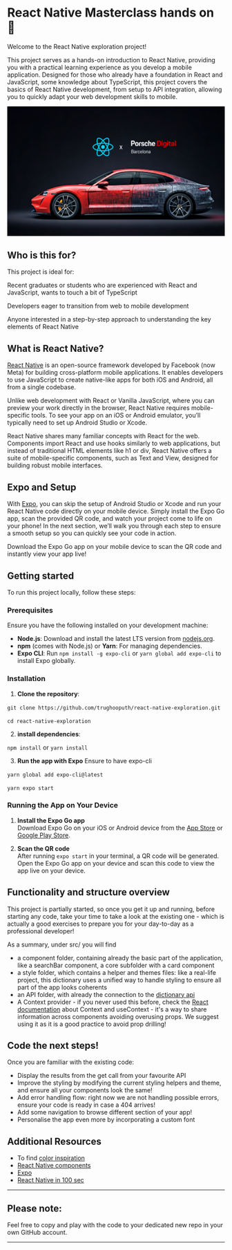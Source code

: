 # React Native Masterclass hands on 📖

Welcome to the React Native exploration project! 

This project serves as a hands-on introduction to React Native, providing you with a practical learning experience as you develop a mobile application. Designed for those who already have a foundation in React and JavaScript, some knowledge about TypeScript, this project covers the basics of React Native development, from setup to API integration, allowing you to quickly adapt your web development skills to mobile.

![Porsche Digital x React Native](assets/porsche%20digital%20x%20react%20native.png)

## Who is this for?
This project is ideal for:

Recent graduates or students who are experienced with React and JavaScript, wants to touch a bit of TypeScript

Developers eager to transition from web to mobile development

Anyone interested in a step-by-step approach to understanding the key elements of React Native

## What is React Native?

[React Native](https://reactnative.dev/docs/getting-started) is an open-source framework developed by Facebook (now Meta) for building cross-platform mobile applications. It enables developers to use JavaScript to create native-like apps for both iOS and Android, all from a single codebase.

Unlike web development with React or Vanilla JavaScript, where you can preview your work directly in the browser, React Native requires mobile-specific tools. To see your app on an iOS or Android emulator, you’ll typically need to set up Android Studio or Xcode.

React Native shares many familiar concepts with React for the web. Components import React and use hooks similarly to web applications, but instead of traditional HTML elements like h1 or div, React Native offers a suite of mobile-specific components, such as Text and View, designed for building robust mobile interfaces.

## Expo and Setup

With [Expo](https://expo.dev/), you can skip the setup of Android Studio or Xcode and run your React Native code directly on your mobile device. Simply install the Expo Go app, scan the provided QR code, and watch your project come to life on your phone! In the next section, we’ll walk you through each step to ensure a smooth setup so you can quickly see your code in action.

Download the Expo Go app on your mobile device to scan the QR code and instantly view your app live!


## Getting started


To run this project locally, follow these steps:

### Prerequisites

Ensure you have the following installed on your development machine:

- **Node.js**: Download and install the latest LTS version from [nodejs.org](https://nodejs.org/).
- **npm** (comes with Node.js) or **Yarn**: For managing dependencies.
- **Expo CLI**: Run `npm install -g expo-cli` or `yarn global add expo-cli` to install Expo globally.

### Installation

1. **Clone the repository**:

`git clone https://github.com/trughooputh/react-native-exploration.git`

`cd react-native-exploration`

2. **install dependencies**:

`npm install` or `yarn install`

3. **Run the app with Expo**
Ensure to have expo-cli

`yarn global add expo-cli@latest`

`yarn expo start`

### Running the App on Your Device

1. **Install the Expo Go app**  
   Download Expo Go on your iOS or Android device from the [App Store](https://apps.apple.com/app/expo-go/id982107779) or [Google Play Store](https://play.google.com/store/apps/details?id=host.exp.exponent).

2. **Scan the QR code**  
   After running `expo start` in your terminal, a QR code will be generated. Open the Expo Go app on your device and scan this code to view the app live on your device.


## Functionality and structure overview

This project is partially started, so once you get it up and running, before starting any code, take your time to take a look at the existing one - which is actually a good exercises to prepare you for your day-to-day as a professional developer!

As a summary, under src/ you will find

* a component folder, containing already the basic part of the application, like a searchBar component, a core subfolder with a card component
* a style folder, which contains a helper and themes files: like a real-life project, this dictionary uses a unified way to handle styling to ensure all part of the app looks coherents
* an API folder, with already the connection to the [dictionary api](https://dictionaryapi.dev/)
* A Context provider - if you never used this before, check the [React documentation](https://react.dev/learn/passing-data-deeply-with-context) about Context and useContext - it's a way to share information across components avoiding overusing props. We suggest using it as it is a good practice to avoid prop drilling! 
  
## Code the next steps!

Once you are familiar with the existing code:

* Display the results from the get call from your favourite API
* Improve the styling by modifying the current styling helpers and theme, and ensure all your components look the same! 
* Add error handling flow: right now we are not handling possible errors, ensure your code is ready in case a 404 arrives!
* Add some navigation to browse different section of your app!
* Personalise the app even more by incorporating a custom font

## Additional Resources

* To find [color inspiration](https://colorhunt.co/)
* [React Native components](https://reactnative.dev/docs/components-and-apis)
* [Expo](https://expo.dev/)
* [React Native in 100 sec](https://www.youtube.com/watch?v=gvkqT_Uoahw)

---

## Please note:
Feel free to copy and play with the code to your dedicated new repo in your own GitHub account.

---
  

